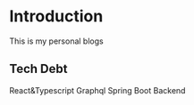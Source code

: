 # Introduction
This is my personal blogs

## Tech Debt
React&Typescript
Graphql
Spring Boot Backend

